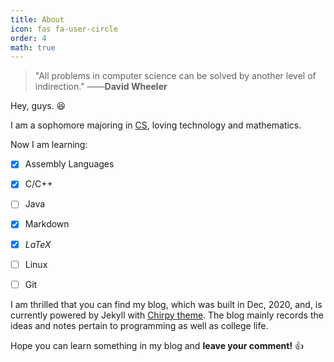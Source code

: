 ```yaml
---
title: About
icon: fas fa-user-circle
order: 4
math: true
---
```



> "All problems in computer science can be solved by another level of indirection." ——**David Wheeler**

Hey, guys. 😆

I am a sophomore majoring in [CS](https://baike.baidu.com/item/%E8%AE%A1%E7%AE%97%E6%9C%BA%E7%A7%91%E5%AD%A6%E4%B8%8E%E6%8A%80%E6%9C%AF/663582?fr=aladdin), loving technology and mathematics. 

Now I am learning:

- [x] Assembly Languages
- [x] C/C++
- [ ] Java
- [x] Markdown
- [x] $LaTeX$
- [ ] Linux
- [ ] Git


I am thrilled that you can find my blog, which was built in Dec, 2020, and, is currently powered by Jekyll with [Chirpy theme](https://github.com/cotes2020/jekyll-theme-chirpy). The blog mainly records the ideas and notes pertain to programming as well as college life.

Hope you can learn something in my blog and **leave your comment!**  👍

